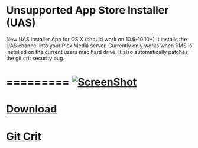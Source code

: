 Unsupported App Store Installer (UAS)
========

New UAS installer App for OS X (should work on 10.6-10.10+) It installs the UAS channel into your Plex Media server. Currently only works when PMS is installed on the current users mac hard drive. It also automatically patches the git crit security bug.

=========
[![ScreenShot](https://thestreamingadvisor.files.wordpress.com/2014/06/plex-channels-app-store.jpg)](https://www.youtube.com/watch?v=XAXmQuJZncg)
=========
[Download](https://github.com/wahlmanj/unsupported/raw/master/UAS-installer.zip)
=========
[Git Crit](https://forums.plex.tv/index.php/topic/132743-git-crit-security-bug-osx-and-windows)
=========
